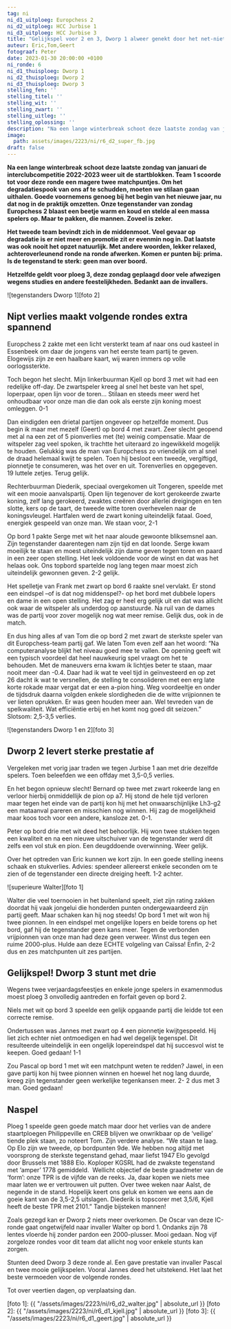 ```yaml
---
tag: ni
ni_d1_uitploeg: Europchess 2
ni_d2_uitploeg: HCC Jurbise 1
ni_d3_uitploeg: HCC Jurbise 3
title: "Gelijkspel voor 2 en 3, Dworp 1 alweer genekt door het net-niet-syndroom"
auteur: Eric,Tom,Geert
fotograaf: Peter
date: 2023-01-30 20:00:00 +0100
ni_ronde: 6
ni_d1_thuisploeg: Dworp 1
ni_d2_thuisploeg: Dworp 2
ni_d3_thuisploeg: Dworp 3
stelling_fen: ''
stelling_titel: ''
stelling_wit: ''
stelling_zwart: ''
stelling_uitleg: ''
stelling_oplossing: ''
description: "Na een lange winterbreak schoot deze laatste zondag van januari de interclubcompetitie 2022-2023 weer uit de startblokken."
image:
  path: assets/images/2223/ni/r6_d2_super_fb.jpg
draft: false
---
```

**Na een lange winterbreak schoot deze laatste zondag van januari de interclubcompetitie 2022-2023 weer uit de startblokken. Team 1 scoorde tot voor deze ronde een magere twee matchpuntjes. Om het degradatiespook van ons af te schudden, moeten we stilaan gaan uithalen. Goede voornemens genoeg bij het begin van het nieuwe jaar, nu dat nog in de praktijk omzetten. Onze tegenstander van zondag Europchess 2 blaast een beetje warm en koud en stelde al een massa spelers op. Maar te pakken, die mannen. Zoveel is zeker.**<!--more-->

**Het tweede team bevindt zich in de middenmoot. Veel gevaar op degradatie is er niet meer en promotie zit er evenmin nog in. Dat laatste was ook nooit het opzet natuurlijk. Met andere woorden, lekker relaxed, achteroverleunend ronde na ronde afwerken. Komen er punten bij: prima. Is de tegenstand te sterk: geen man over boord.**

**Hetzelfde geldt voor ploeg 3, deze zondag geplaagd door vele afwezigen wegens studies en andere feestelijkheden. Bedankt aan de invallers.**

![tegenstanders Dworp 1][foto 2]

## Nipt verlies maakt volgende rondes extra spannend

Europchess 2 zakte met een licht versterkt team af naar ons oud kasteel in Essenbeek om daar de jongens van het eerste team partij te geven. Elogewijs zijn ze een haalbare kaart, wij waren immers op volle oorlogssterkte.

Toch begon het slecht. Mijn linkerbuurman Kjell op bord 3 met wit had een redelijke off-day. De zwartspeler kreeg al snel het beste van het spel, loperpaar, open lijn voor de toren... Stilaan en steeds meer werd het onhoudbaar voor onze man die dan ook als eerste zijn koning moest omleggen. 0-1

Dan eindigden een drietal partijen ongeveer op hetzelfde moment. Dus begin ik maar met mezelf (Geert) op bord 4 met zwart. Zeer slecht geopend met al na een zet of 5 pionverlies met (te) weinig compensatie. Maar de witspeler zag veel spoken, ik trachtte het uiteraard zo ingewikkeld mogelijk te houden. Gelukkig was de man van Europchess zo vriendelijk om al snel de draad helemaal kwijt te spelen. Toen hij besloot een tweede, vergiftigd, pionnetje te consumeren, was het over en uit. Torenverlies en opgegeven. 19 luttele zetjes. Terug gelijk.

Rechterbuurman Diederik, speciaal overgekomen uit Tongeren, speelde met wit een mooie aanvalspartij. Open lijn tegenover de kort gerokeerde zwarte koning, zelf lang gerokeerd, zwaktes creëren door allerlei dreigingen en ten slotte, kers op de taart, de tweede witte toren overhevelen naar de koningsvleugel. Hartfalen werd de zwart koning uiteindelijk fataal. Goed, energiek gespeeld van onze man. We staan voor, 2-1

Op bord 1 pakte Serge met wit het naar aloude gewoonte bliksemsnel aan. Zijn tegenstander daarentegen nam zijn tijd en dat loonde. Serge kwam moeilijk te staan en moest uiteindelijk zijn dame geven tegen toren en paard in een zeer open stelling. Het leek voldoende voor de winst en dat was het helaas ook. Ons topbord spartelde nog lang tegen maar moest zich uiteindelijk gewonnen geven. 2-2 gelijk.

Het spelletje van Frank met zwart op bord 6 raakte snel vervlakt. Er stond een eindspel –of is dat nog middenspel?- op het bord met dubbele lopers en dame in een open stelling. Het zag er heel erg gelijk uit en dat was allicht ook waar de witspeler als underdog op aanstuurde. Na ruil van de dames was de partij voor zover mogelijk nog wat meer remise. Gelijk dus, ook in de match.

En dus hing alles af van Tom die op bord 2 met zwart de sterkste speler van dit Europchess-team partij gaf. We laten Tom even zelf aan het woord: “Na computeranalyse blijkt het niveau goed mee te vallen. De opening geeft wit een typisch voordeel dat heel nauwkeurig spel vraagt om het te behouden. Met de maneuvers erna kwam ik lichtjes beter te staan, maar nooit meer dan -0.4. Daar had ik wat te veel tijd in geïnvesteerd en op zet 26 dacht ik wat te versnellen, de stelling te consolideren met een erg late korte rokade maar vergat dat er een a-pion hing. Weg voordeeltje en onder de tijdsdruk daarna volgden enkele slordigheden die de witte vrijpionnen te ver lieten oprukken. Er was geen houden meer aan. Wel tevreden van de spelkwaliteit. Wat efficiëntie erbij en het komt nog goed dit seizoen.” Slotsom: 2,5-3,5 verlies.

![tegenstanders Dworp 1 en 2][foto 3]

## Dworp 2 levert sterke prestatie af

Vergeleken met vorig jaar traden we tegen Jurbise 1 aan met drie dezelfde spelers. Toen beleefden we een offday met 3,5-0,5 verlies.

En het begon opnieuw slecht! Bernard op twee met zwart rokeerde lang en verloor hierbij onmiddellijk de pion op a7. Hij stond de hele tijd verloren maar tegen het einde van de partij kon hij met het onwaarschijnlijke Lh3-g2 een mataanval pareren en misschien nog winnen. Hij zag de mogelijkheid maar koos toch voor een andere, kansloze zet. 0-1.

Peter op bord drie met wit deed het behoorlijk. Hij won twee stukken tegen een kwaliteit en na een nieuwe uitschuiver van de tegenstander werd dit zelfs een vol stuk en pion. Een deugddoende overwinning. Weer gelijk.

Over het optreden van Eric kunnen we kort zijn. In een goede stelling ineens schaak en stukverlies. Advies: spendeer allereerst enkele seconden om te zien of de tegenstander een directe dreiging heeft. 1-2 achter.

![superieure Walter][foto 1]

Walter die veel toernooien in het buitenland speelt, ziet zijn rating zakken doordat hij vaak jongelui die honderden punten ondergewaardeerd zijn partij geeft. Maar schaken kan hij nog steeds! Op bord 1 met wit won hij twee pionnen. In een eindspel met ongelijke lopers en beide torens op het bord, gaf hij de tegenstander geen kans meer. Tegen de verbonden vrijpionnen van onze man had deze geen verweer. Winst dus tegen een ruime 2000-plus. Hulde aan deze ECHTE volgeling van Caïssa!  Enfin, 2-2 dus en zes matchpunten uit zes partijen.

## Gelijkspel! Dworp 3 stunt met drie

Wegens twee verjaardagsfeestjes en enkele jonge spelers in examenmodus moest ploeg 3 onvolledig aantreden en forfait geven op bord 2.

Niels met wit op bord 3 speelde een gelijk opgaande partij die leidde tot een correcte remise.

Ondertussen was Jannes met zwart op 4 een pionnetje kwijtgespeeld. Hij liet zich echter niet ontmoedigen en had wel degelijk tegenspel. Dit resulteerde uiteindelijk in een ongelijk lopereindspel dat hij succesvol wist te keepen. Goed gedaan! 1-1

Zou Pascal op bord 1 met wit een matchpunt weten te redden? Jawel, in een gave partij kon hij twee pionnen winnen en hoewel het nog lang duurde, kreeg zijn tegenstander geen werkelijke tegenkansen meer. 2- 2 dus met 3 man. Goed gedaan!

## Naspel

Ploeg 1 speelde geen goede match maar door het verlies van de andere staartploegen Philippeville en CREB blijven we onwrikbaar op de ‘veilige’ tiende plek staan, zo noteert Tom. Zijn verdere analyse. “We staan te laag. Op Elo zijn we tweede, op bordpunten 9de. We hebben nog altijd met voorsprong de sterkste tegenstand gehad, maar liefst 1947 Elo gevolgd door Brussels met 1888 Elo. Koploper KGSRL had de zwakste tegenstand met ‘amper’ 1778 gemiddeld.  Wellicht objectief de beste graadmeter van de ‘form’: onze TPR is de vijfde van de reeks. Ja, daar kopen we niets mee maar laten we er vertrouwen uit putten. Over twee weken naar Aalst, de negende in de stand. Hopelijk keert ons geluk en komen we eens aan de goeie kant van de 3,5-2,5 uitslagen. Diederik is topscorer met 3,5/6, Kjell heeft de beste TPR met 2101.” Tandje bijsteken mannen!

Zoals gezegd kan er Dworp 2 niets meer overkomen. De Oscar van deze IC-ronde gaat ongetwijfeld naar invaller Walter op bord 1. Ondanks zijn 78 lentes vloerde hij zonder pardon een 2000-plusser. Mooi gedaan. Nog vijf zorgeloze rondes voor dit team dat allicht nog voor enkele stunts kan zorgen.

Stunten deed Dworp 3 deze ronde al. Een gave prestatie van invaller Pascal en twee  mooie gelijkspelen. Vooral Jannes deed het uitstekend. Het laat het beste vermoeden voor de volgende rondes.

Tot over veertien dagen, op verplaatsing dan.

[foto 1]: {{ "/assets/images/2223/ni/r6_d2_walter.jpg" | absolute_url }}
[foto 2]: {{ "/assets/images/2223/ni/r6_d1_kjell.jpg" | absolute_url }}
[foto 3]: {{ "/assets/images/2223/ni/r6_d1_geert.jpg" | absolute_url }}
